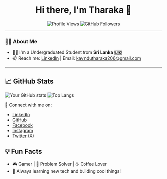 <h1 align="center">Hi there, I'm Tharaka 👋</h1>

<p align="center">
  <img src="https://komarev.com/ghpvc/?username=tharakaug&style=flat-square&color=blue" alt="Profile Views" />
  <img src="https://img.shields.io/github/followers/tharakaug?label=Followers&style=social" alt="GitHub Followers" />
</p>

---

### 🧑‍💻 About Me

- 👨‍🎓 I'm a Undergraduated Student from **Sri Lanka 🇱🇰**
- 📫 Reach me: [LinkedIn](https://www.linkedin.com/in/your-profile) | Email: kavindutharaka206@gmail.com

---

## 📈 GitHub Stats

![Your GitHub stats](https://github-readme-stats.vercel.app/api?username=kavindutharaka&show_icons=true&theme=radical)
![Top Langs](https://github-readme-stats.vercel.app/api/top-langs/?username=kavindutharaka&layout=compact&theme=radical)

🔗 Connect with me on:
  - [LinkedIn](https://www.linkedin.com/in/your-profile)
  - [GitHub](https://github.com/tharakaug)
  - [Facebook](https://facebook.com/your-profile)
  - [Instagram](https://instagram.com/your-profile)
  - [Twitter (X)](https://twitter.com/your-profile)

## 💡 Fun Facts
- 🎮 Gamer | 🧠 Problem Solver | ☕ Coffee Lover
- 🌱 Always learning new tech and building cool things!



